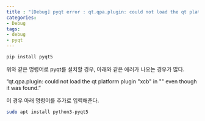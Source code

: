 ```yaml
--- 
title : "[Debug] pyqt error : qt.qpa.plugin: could not load the qt platform plugin \"xcb\" in \"\" even though it was found."
categories:
- Debug
tags:
- debug
- pyqt
---
```


```bash
pip install pyqt5
```

위와 같은 명령어로 pyqt를 설치할 경우, 아래와 같은 에러가 나오는 경우가 많다.

“qt.qpa.plugin: could not load the qt platform plugin "xcb" in "" even though it was found.”

이 경우 아래 명령어를 추가로 입력해준다.

```bash
sudo apt install python3-pyqt5
```